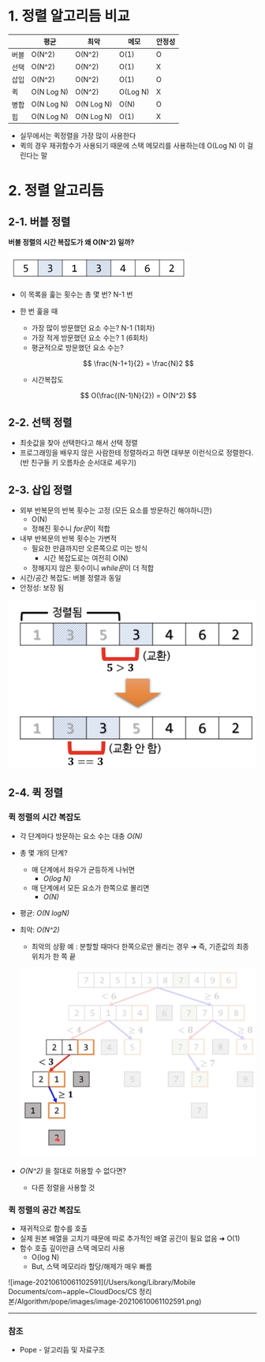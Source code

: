 # 1. 정렬 알고리듬 비교

|      | 평균       | 최악       | 메모     | 안정성 |
| ---- | ---------- | ---------- | -------- | ------ |
| 버블 | O(N^2)     | O(N^2)     | O(1)     | O      |
| 선택 | O(N^2)     | O(N^2)     | O(1)     | X      |
| 삽입 | O(N^2)     | O(N^2)     | O(1)     | O      |
| 퀵   | O(N Log N) | O(N^2)     | O(Log N) | X      |
| 병합 | O(N Log N) | O(N Log N) | O(N)     | O      |
| 힙   | O(N Log N) | O(N Log N) | O(1)     | X      |

* 실무에서는 퀵정렬을 가장 많이 사용한다
* 퀵의 경우 재귀함수가 사용되기 때문에 스택 메모리를 사용하는데 O(Log N) 이 걸린다는 말

# 2. 정렬 알고리듬

## 2-1. 버블 정렬

**버블 정렬의 시간 복잡도가 왜 O(N^2) 일까?**

<img src="./images/image-20210608053634519.png" alt="image-20210608053634519" style="zoom:50%;" />

* 이 목록을 훑는 횟수는 총 몇 번? N-1 번

* 한 번 훑을 때

  * 가장 많이 방문했던 요소 수는? N-1 (1회차)
  * 가장 적게 방문했던 요소 수는? 1 (6회차)
  * 평균적으로 방문했던 요소 수는? 

  $$
  \frac{N-1+1}{2} = \frac{N}2
  $$

  

  * 시간복잡도 

  $$
  O(\frac{(N-1)N}{2}) = O(N^2)
  $$

  

## 2-2. 선택 정렬

* 최솟값을 찾아 선택한다고 해서 선택 정렬
* 프로그래밍을 배우지 않은 사람한테 정렬하라고 하면 대부분 이런식으로 정렬한다. (반 친구들 키 오름차순 순서대로 세우기)



## 2-3. 삽입 정렬

* 외부 반복문의 반복 횟수는 고정 (모든 요소를 방문하긴 해야하니깐)
  * O(N)
  * 정해진 횟수니 *for문*이 적합
* 내부 반복문의 반복 횟수는 가변적
  * 필요한 만큼까지만 오른쪽으로 미는 방식
    * 시간 복잡도로는 여전히 O(N)
  * 정해지지 않은 횟수이니 *while문*이 더 적합
* 시간/공간 복잡도: 버블 정렬과 동일 
* 안정성: 보장 됨

<img src="./images/image-20210608052434555.png" alt="image-20210608052434555" style="zoom:50%;" />



## 2-4. 퀵 정렬

### 퀵 정렬의 시간 복잡도

* 각 단계마다 방문하는 요소 수는 대충 *O(N)*

* 총 몇 개의 단계?

  * 매 단계에서 좌우가 균등하게 나뉘면
    * *O(log N)*
  * 매 단계에서 모든 요소가 한쪽으로 몰리면
    * *O(N)*

* 평균: *O(N logN)*

* 최악: *O(N^2)*

  * 최악의 상황 예 : 분할할 때마다 한쪽으로만 몰리는 경우 ➜ 즉, 기준값의 최종 위치가 한 쪽 끝

  ![image-20210610061454014](./images/image-20210610061454014.png)

* *O(N^2)* 을 절대로 허용할 수 없다면?

  * 다른 정렬을 사용할 것

  

### 퀵 정렬의 공간 복잡도

* 재귀적으로 함수를 호출
* 실제 원본 배열을 고치기 때문에 따로 추가적인 배열 공간이 필요 없음 ➜ O(1) 
* 함수 호출 깊이만큼 스택 메모리 사용 
  * O(log N)
  * But, 스택 메모리라 할당/해제가 매우 빠름 

![image-20210610061102591](/Users/kong/Library/Mobile Documents/com~apple~CloudDocs/CS 정리본/Algorithm/pope/images/image-20210610061102591.png)



---

### 참조

* Pope - 알고리듬 및 자료구조

